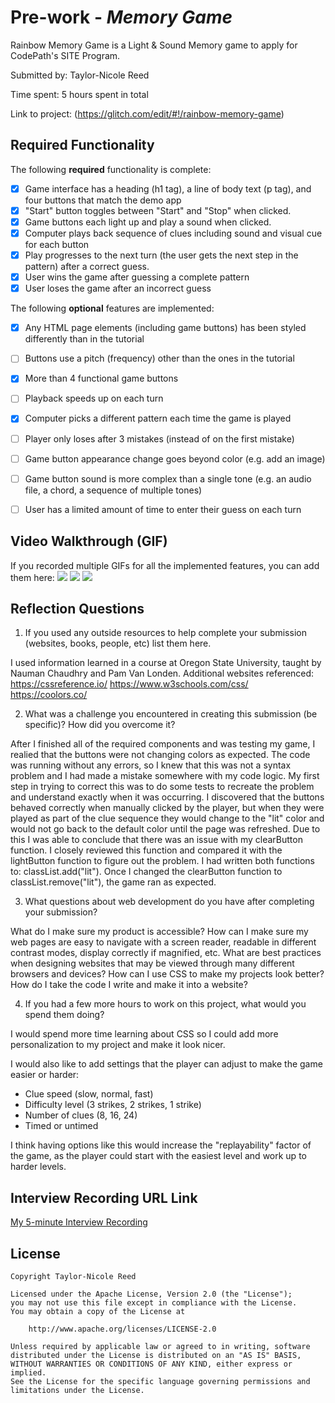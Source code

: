 # Pre-work - *Memory Game*

Rainbow Memory Game is a Light & Sound Memory game to apply for CodePath's SITE Program. 

Submitted by: Taylor-Nicole Reed

Time spent: 5 hours spent in total

Link to project: (https://glitch.com/edit/#!/rainbow-memory-game) 


## Required Functionality

The following **required** functionality is complete:

* [X] Game interface has a heading (h1 tag), a line of body text (p tag), and four buttons that match the demo app
* [X] "Start" button toggles between "Start" and "Stop" when clicked. 
* [X] Game buttons each light up and play a sound when clicked. 
* [X] Computer plays back sequence of clues including sound and visual cue for each button
* [X] Play progresses to the next turn (the user gets the next step in the pattern) after a correct guess. 
* [X] User wins the game after guessing a complete pattern
* [X] User loses the game after an incorrect guess

The following **optional** features are implemented:

* [X] Any HTML page elements (including game buttons) has been styled differently than in the tutorial
* [ ] Buttons use a pitch (frequency) other than the ones in the tutorial
* [X] More than 4 functional game buttons
* [ ] Playback speeds up on each turn
* [X] Computer picks a different pattern each time the game is played
* [ ] Player only loses after 3 mistakes (instead of on the first mistake)
* [ ] Game button appearance change goes beyond color (e.g. add an image)
* [ ] Game button sound is more complex than a single tone (e.g. an audio file, a chord, a sequence of multiple tones)
* [ ] User has a limited amount of time to enter their guess on each turn


## Video Walkthrough (GIF)

If you recorded multiple GIFs for all the implemented features, you can add them here:
![](http://g.recordit.co/A96JvXZQSR.gif)
![](http://g.recordit.co/v3RnjprZgv.gif)
![](http://g.recordit.co/lXDsqYnF7j.gif)

## Reflection Questions
1. If you used any outside resources to help complete your submission (websites, books, people, etc) list them here. 

I used information learned in a course at Oregon State University, taught by Nauman Chaudhry and Pam Van Londen.
Additional websites referenced: 
https://cssreference.io/
https://www.w3schools.com/css/
https://coolors.co/


2. What was a challenge you encountered in creating this submission (be specific)? How did you overcome it? 

After I finished all of the required components and was testing my game, I realied that the buttons were not changing colors as expected. The code was running without any errors, so I knew that this was not a syntax problem and I had made a mistake somewhere with my code logic. 
My first step in trying to correct this was to do some tests to recreate the problem and understand exactly when it was occurring. I discovered that the buttons behaved correctly when manually clicked by the player, but when they were played as part of the clue sequence they would change to the "lit" color and would not go back to the default color until the page was refreshed.
Due to this I was able to conclude that there was an issue with my clearButton function. I closely reviewed this function and compared it with the lightButton function to figure out the problem. I had written both functions to: classList.add("lit"). Once I changed the clearButton function to classList.remove("lit"), the game ran as expected. 

3. What questions about web development do you have after completing your submission?

What do I make sure my product is accessible? How can I make sure my web pages are easy to navigate with a screen reader, readable in different contrast modes, display correctly if magnified, etc. 
What are best practices when designing websites that may be viewed through many different browsers and devices? 
How can I use CSS to make my projects look better? 
How do I take the code I write and make it into a website? 

4. If you had a few more hours to work on this project, what would you spend them doing? 

I would spend more time learning about CSS so I could add more personalization to my project and make it look nicer.

I would also like to add settings that the player can adjust to make the game easier or harder: 
- Clue speed (slow, normal, fast)
- Difficulty level (3 strikes, 2 strikes, 1 strike)
- Number of clues (8, 16, 24)
- Timed or untimed

I think having options like this would increase the "replayability" factor of the game, as the player could start with the easiest level and work up to harder levels. 


## Interview Recording URL Link

[My 5-minute Interview Recording](https://youtu.be/pyivpFWesFs)


## License

    Copyright Taylor-Nicole Reed

    Licensed under the Apache License, Version 2.0 (the "License");
    you may not use this file except in compliance with the License.
    You may obtain a copy of the License at

        http://www.apache.org/licenses/LICENSE-2.0

    Unless required by applicable law or agreed to in writing, software
    distributed under the License is distributed on an "AS IS" BASIS,
    WITHOUT WARRANTIES OR CONDITIONS OF ANY KIND, either express or implied.
    See the License for the specific language governing permissions and
    limitations under the License.
    
    
